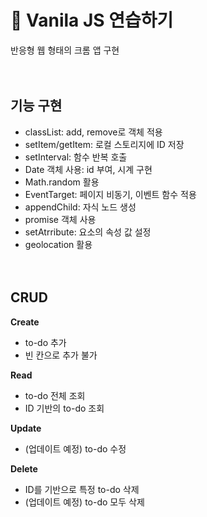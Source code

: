 # 🍨 Vanila JS 연습하기
반응형 웹 형태의 크롬 앱 구현 
<br><br><br>

## 기능 구현

* classList: add, remove로 객체 적용<br>
* setItem/getItem: 로컬 스토리지에 ID 저장<br>
* setInterval: 함수 반복 호출<br>
* Date 객체 사용: id 부여, 시계 구현<br>
* Math.random 활용<br>
* EventTarget: 페이지 비동기, 이벤트 함수 적용<br>
* appendChild: 자식 노드 생성<br>
* promise 객체 사용<br>
* setAtrribute: 요소의 속성 값 설정<br>
* geolocation 활용<br><br><br>

## CRUD
**Create**
* to-do 추가
* 빈 칸으로 추가 불가<br>

**Read**
* to-do 전체 조회
* ID 기반의 to-do 조회

**Update**<br>
* (업데이트 예정) to-do 수정

**Delete**<br>
* ID를 기반으로 특정 to-do 삭제
* (업데이트 예정) to-do 모두 삭제

